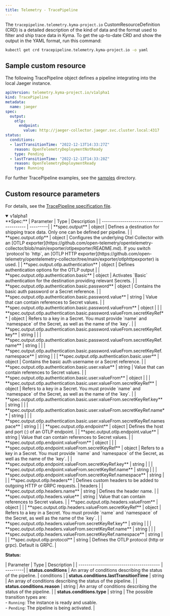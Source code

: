 ```yaml
---
title: Telemetry - TracePipeline
---
```


The `tracepipeline.telemetry.kyma-project.io` CustomResourceDefinition (CRD) is a detailed description of the kind of data and the format used to filter and ship trace data in Kyma. To get the up-to-date CRD and show the output in the YAML format, run this command:

```bash
kubectl get crd tracepipeline.telemetry.kyma-project.io -o yaml
```

## Sample custom resource

The following TracePipeline object defines a pipeline integrating into the local Jaeger instance.

```yaml
apiVersion: telemetry.kyma-project.io/v1alpha1
kind: TracePipeline
metadata:
  name: jaeger
spec:
  output:
    otlp:
      endpoint:
        value: http://jaeger-collector.jaeger.svc.cluster.local:4317
status:
  conditions:
  - lastTransitionTime: "2022-12-13T14:33:27Z"
    reason: OpenTelemetryDeploymentNotReady
    type: Pending
  - lastTransitionTime: "2022-12-13T14:33:28Z"
    reason: OpenTelemetryDeploymentReady
    type: Running
```

For further TracePipeline examples, see the [samples](https://github.com/kyma-project/telemetry-manager/tree/main/config/samples) directory.

## Custom resource parameters

For details, see the [TracePipeline specification file](https://github.com/kyma-project/telemetry-manager/blob/main/apis/telemetry/v1alpha1/tracepipeline_types.go).

<!-- The table below was generated automatically -->
<!-- Some special tags (html comments) are at the end of lines due to markdown requirements. -->
<!-- The content between "TABLE-START" and "TABLE-END" will be replaced -->

<!-- TABLE-START -->
<div tabs name="CRD Specification" group="crd-spec"><details open>
<summary label="v1alpha1">v1alpha1</summary>
**Spec:**
<!-- TracePipeline v1alpha1 telemetry.kyma-project.io -->
| Parameter         | Type | Description                                   |
| ---------------------------------------- | ---------|
| **spec.output** | object | Defines a destination for shipping trace data. Only one can be defined per pipeline. |
| **spec.output.otlp** | object | Configures the underlying Otel Collector with an [OTLP exporter](https://github.com/open-telemetry/opentelemetry-collector/blob/main/exporter/otlpexporter/README.md). If you switch `protocol`to `http`, an [OTLP HTTP exporter](https://github.com/open-telemetry/opentelemetry-collector/tree/main/exporter/otlphttpexporter) is used. |
| **spec.output.otlp.authentication** | object | Defines authentication options for the OTLP output |
| **spec.output.otlp.authentication.basic** | object | Activates `Basic` authentication for the destination providing relevant Secrets. |
| **spec.output.otlp.authentication.basic.password** | object | Contains the basic auth password or a Secret reference. |
| **spec.output.otlp.authentication.basic.password.value** | string | Value that can contain references to Secret values. |
| **spec.output.otlp.authentication.basic.password.valueFrom** | object |  |
| **spec.output.otlp.authentication.basic.password.valueFrom.secretKeyRef** | object | Refers to a key in a Secret. You must provide `name` and `namespace` of the Secret, as well as the name of the `key`. |
| **spec.output.otlp.authentication.basic.password.valueFrom.secretKeyRef.key** | string |  |
| **spec.output.otlp.authentication.basic.password.valueFrom.secretKeyRef.name** | string |  |
| **spec.output.otlp.authentication.basic.password.valueFrom.secretKeyRef.namespace** | string |  |
| **spec.output.otlp.authentication.basic.user** | object | Contains the basic auth username or a Secret reference. |
| **spec.output.otlp.authentication.basic.user.value** | string | Value that can contain references to Secret values. |
| **spec.output.otlp.authentication.basic.user.valueFrom** | object |  |
| **spec.output.otlp.authentication.basic.user.valueFrom.secretKeyRef** | object | Refers to a key in a Secret. You must provide `name` and `namespace` of the Secret, as well as the name of the `key`. |
| **spec.output.otlp.authentication.basic.user.valueFrom.secretKeyRef.key** | string |  |
| **spec.output.otlp.authentication.basic.user.valueFrom.secretKeyRef.name** | string |  |
| **spec.output.otlp.authentication.basic.user.valueFrom.secretKeyRef.namespace** | string |  |
| **spec.output.otlp.endpoint** | object | Defines the host and port (<host>:<port>) of an OTLP endpoint. |
| **spec.output.otlp.endpoint.value** | string | Value that can contain references to Secret values. |
| **spec.output.otlp.endpoint.valueFrom** | object |  |
| **spec.output.otlp.endpoint.valueFrom.secretKeyRef** | object | Refers to a key in a Secret. You must provide `name` and `namespace` of the Secret, as well as the name of the `key`. |
| **spec.output.otlp.endpoint.valueFrom.secretKeyRef.key** | string |  |
| **spec.output.otlp.endpoint.valueFrom.secretKeyRef.name** | string |  |
| **spec.output.otlp.endpoint.valueFrom.secretKeyRef.namespace** | string |  |
| **spec.output.otlp.headers** | Defines custom headers to be added to outgoing HTTP or GRPC requests. | headers |
| **spec.output.otlp.headers.name** | string | Defines the header name. |
| **spec.output.otlp.headers.value** | string | Value that can contain references to Secret values. |
| **spec.output.otlp.headers.valueFrom** | object |  |
| **spec.output.otlp.headers.valueFrom.secretKeyRef** | object | Refers to a key in a Secret. You must provide `name` and `namespace` of the Secret, as well as the name of the `key`. |
| **spec.output.otlp.headers.valueFrom.secretKeyRef.key** | string |  |
| **spec.output.otlp.headers.valueFrom.secretKeyRef.name** | string |  |
| **spec.output.otlp.headers.valueFrom.secretKeyRef.namespace** | string |  |
| **spec.output.otlp.protocol** | string | Defines the OTLP protocol (http or grpc). Default is GRPC. |

**Status:**

<!-- TracePipeline v1alpha1 telemetry.kyma-project.io -->
| Parameter         | Type | Description                                   |
| ---------------------------------------- | ---------|
| **status.conditions** | An array of conditions describing the status of the pipeline. | conditions |
| **status.conditions.lastTransitionTime** | string | An array of conditions describing the status of the pipeline. |
| **status.conditions.reason** | string | An array of conditions describing the status of the pipeline. |
| **status.conditions.type** | string | The possible transition types are:<br>- `Running`: The instance is ready and usable.<br>- `Pending`: The pipeline is being activated. |
</details>
</div><!-- TABLE-END -->
